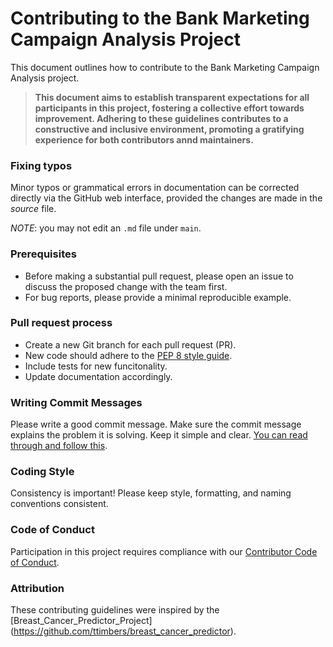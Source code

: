 # Contributing to the Bank Marketing Campaign Analysis Project

This document outlines how to contribute to the Bank Marketing Campaign Analysis project.

> **This document aims to establish transparent expectations for all participants in this project, fostering a collective effort towards improvement. Adhering to these guidelines contributes to a constructive and inclusive environment, promoting a gratifying experience for both contributors annd maintainers.**

### Fixing typos

Minor typos or grammatical errors in documentation can be corrected directly via the GitHub web interface, provided the changes are made in the _source_ file.

*NOTE*: you may not edit an `.md` file under `main`.

### Prerequisites

- Before making a substantial pull request, please open an issue to discuss the proposed change with the team first.
- For bug reports, please provide a minimal reproducible example.

### Pull request process

- Create a new Git branch for each pull request (PR).
- New code should adhere to the [PEP 8 style guide](https://www.python.org/dev/peps/pep-0008/).
- Include tests for new funcitonality.
- Update documentation accordingly.

### Writing Commit Messages

Please write a good commit message. Make sure the commit message explains the problem it is solving. Keep it simple and clear. [You can read through and follow this](https://chris.beams.io/posts/git-commit/).

### Coding Style

Consistency is important! Please keep style, formatting, and naming conventions consistent. 

### Code of Conduct

Participation in this project requires compliance with our [Contributor Code of Conduct](CODE_OF_CONDUCT.md).

### Attribution

These contributing guidelines were inspired by the [Breast_Cancer_Predictor_Project]
(https://github.com/ttimbers/breast_cancer_predictor).
